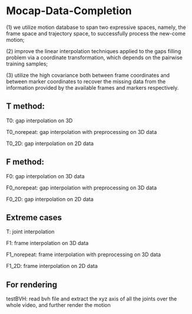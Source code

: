 # Mocap-Data-Completion
(1) we utilize motion database to span two expressive spaces, namely, the frame space and trajectory space, to successfully process the new-come motion;

(2) improve the linear interpolation techniques applied to the gaps filling problem via a coordinate transformation, which depends on the pairwise training samples;

(3) utilize the high covariance both between frame coordinates and between marker coordinates to recover the missing data from the information provided by the available frames and markers respectively. 

## T method:
T0: gap interpolation on 3D 

T0_norepeat: gap interpolation with preprocessing on 3D data

T0_2D: gap interpolation on 2D data

## F method:
F0: gap interpolation on 3D data

F0_norepeat: gap interpolation with preprocessing on 3D data

F0_2D: gap interpolation on 2D data

## Extreme cases
T: joint interpolation

F1: frame interpolation on 3D data

F1_norepeat: frame interpolation with preprocessing on 3D data

F1_2D: frame interpolation on 2D data

## For rendering
testBVH: read bvh file and extract the xyz axis of all the joints over the whole video, and further render the motion
